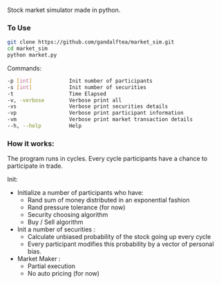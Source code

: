 
Stock market simulator made in python.


### To Use
```bash
git clone https://github.com/gandalftea/market_sim.git
cd market_sim
python market.py
```
   
   
Commands:
```bash
-p [int]            Init number of participants
-s [int]            Init number of securities
-t                  Time Elapsed 
-v, -verbose        Verbose print all
-vs                 Verbose print securities details
-vp                 Verbose print participant information
-vm                 Verbose print market transaction details
--h, --help         Help
```


### How it works:

The program runs in cycles. Every cycle participants have a chance to participate in trade.

Init:

* Initialize a number of participants who have:
    * Rand sum of money distributed in an exponential fashion 
    * Rand pressure tolerance (for now)
    * Security choosing algorithm 
    * Buy / Sell algorithm
* Init a number of securities :
    * Calculate unbiased probability of the stock going up every cycle
    * Every participant modifies this probability by a vector of personal bias.
* Market Maker :
    * Partial execution
    * No auto pricing (for now)
